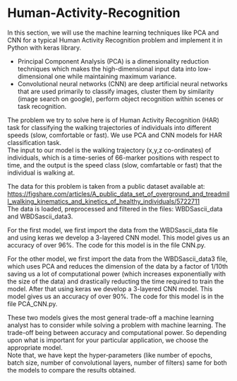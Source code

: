 # Human-Activity-Recognition

In this section, we will use the machine learning techniques like PCA and CNN for a typical Human Activity Recognition problem and implement it in Python with keras library. </br>
* Principal Component Analysis (PCA) is a dimensionality reduction techniques which makes the high-dimensional input data into low-dimensional one while maintaining maximum variance. </br>
* Convolutional neural networks (CNN) are deep artificial neural networks that are used primarily to classify images, cluster them by similarity (image search on google), perform object recognition within scenes or task recognition.

The problem we try to solve here is of Human Activity Recognition (HAR) task for classifying the walking trajectories of individuals into different speeds (slow, comfortable or fast). We use PCA and CNN models for HAR classification task. </br> The input to our model is the walking trajectory (x,y,z co-ordinates) of individuals, which is a time-series of 66-marker positions with respect to time, and the output is the speed class (slow, comfartable or fast) that the individual is walking at.

The data for this problem is taken from a public dataset available at: https://figshare.com/articles/A_public_data_set_of_overground_and_treadmill_walking_kinematics_and_kinetics_of_healthy_individuals/5722711
</br> The data is loaded, preprocessed and filtered in the files: WBDSascii_data and WBDSascii_data3.

For the first model, we first import the data from the WBDSascii_data file and using keras we develop a 3-layered CNN model. This model gives us an accuracy of over 96%. The code for this model is in the file CNN.py.

For the other model, we first import the data from the WBDSascii_data3 file, which uses PCA and reduces the dimension of the data by a factor of 1/10th saving us a lot of computational power (which increases exponentially with the size of the data) and drastically reducting the time required to train the model. After that using keras we develop a 3-layered CNN model. This model gives us an accuracy of over 90%. The code for this model is in the file PCA_CNN.py.

These two models gives the most general trade-off a machine learning analyst has to consider while solving a problem with machine learning. The trade-off being between accuracy and computational power. So depending upon what is important for your particular application, we choose the appropriate model. </br> Note that, we have kept the hyper-parameters (like number of epochs, batch size, number of convolutional layers, number of filters) same for both the models to compare the results obtained. 
